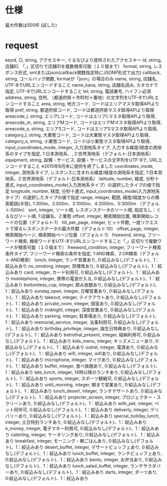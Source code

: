 
# 仕様
最大件数は500件 (試した)


# request
keyid, ○, string, アクセスキー, ぐるなびより提供されたアクセスキー
id, string, 店舗ID, 「,」区切りで店舗IDを複数検索可能（１０個まで）
format, string, レスポンス形式, xmlまたはjson(callback関数指定時にJSONP形式で出力)
callback, string, コールバック関数, formatが「json」の場合のみ
name, string, 店舗名, UTF-8でURLエンコードすること
name_kana, string, 店舗名読み, カタカナで指定,
UTF-8でURLエンコードすること
tel, string, 電話番号, ハイフン必須
address, string, 住所, （都道府県＋市町村＋番地）の文字列をUTF-8でURLエンコードすること
area, string, 地方コード, コードはエリアマスタ取得APIより取得
pref, string, 都道府県コード, コードは都道府県マスタ取得APIより取得
areacode_l, string, エリアLコード, コードはエリアLマスタ取得APIより取得,
areacode_m, string, エリアMコード, コードはエリアMマスタ取得APIより取得,
areacode_s, string, エリアSコード, コードはエリアSマスタ取得APIより取得,
category_l, string, 大業態コード, コードは大業態マスタ取得APIより取得,
category_s, string, 小業態コード, コードは小業態マスタ取得APIより取得,
input_coordinates_mode, integer, 入力測地系タイプ, 入力する緯度/経度の測地系のタイプを指定,
1:日本測地系、,
2:世界測地系（デフォルト:日本測地系）
equipment, string, 設備・サービス, 設備・サービスの文字列をUTF-8で,
URLエンコードすること
※2015年8月末に提供を終了しました
coordinates_mode, integer, 測地系タイプ, レスポンスに含まれる緯度/経度の測地系を指定,
1:日本測地系、2:世界測地系（デフォルト:日本測地系）
latitude, number, 緯度, 分秒十進式,
input_coordinates_mode(入力測地系タイプ）の選択したタイプの値で指定
longitude, number, 経度, 分秒十進式,
input_coordinates_mode(入力測地系タイプ）の選択したタイプの値で指定
range, integer, 範囲, 緯度/経度からの検索範囲(半径),
1:300m、2:500m、3:1000m、4:2000m、5:3000m
（デフォルト:500m）
sort, integer, ソート順, レスポンスデータのソート順,
指定なし：ぐるなびソート順,
1:店舗名、2:業態
offset, integer, 検索開始位置, 検索開始レコードの位置（デフォルト:1）
hit_per_page, integer, ヒット件数, 一度リクエストで得るレスポンスデータの最大件数（デフォルト:10）
offset_page, integer, 検索開始ページ, 検索開始ページ位置（デフォルト:1）
freeword, string, フリーワード検索, 検索ワードをUTF-8でURLエンコードすること「,」区切りで複数ワードが検索可能（１０個まで）
freeword_condition, integer, フリーワード検索条件タイプ, フリーワード検索の条件を指定,
1:AND検索、2:OR検索（デフォルト:AND検索）
lunch, integer, ランチ営業あり, 0:絞込みなし(デフォルト)、1：絞込みあり
no_smoking, integer, 禁煙席あり, 0:絞込みなし(デフォルト)、1：絞込みあり
card, integer, カード利用可, 0:絞込みなし(デフォルト)、1：絞込みあり
mobilephone, integer, 携帯の電波が入る, 0:絞込みなし(デフォルト)、1：絞込みあり
bottomless_cup, integer, 飲み放題あり, 0:絞込みなし(デフォルト)、1：絞込みあり
sunday_open, integer, 日曜営業あり, 0:絞込みなし(デフォルト)、1：絞込みあり
takeout, integer, テイクアウトあり, 0:絞込みなし(デフォルト)、1：絞込みあり
private_room, integer, 個室あり, 0:絞込みなし(デフォルト)、1：絞込みあり
midnight, integer, 深夜営業あり, 0:絞込みなし(デフォルト)、1：絞込みあり
parking, integer, 駐車場あり, 0:絞込みなし(デフォルト)、1：絞込みあり
memorial_service, integer, 法事利用可, 0:絞込みなし(デフォルト)、1：絞込みあり
birthday_privilege, integer, 誕生日特典あり, 0:絞込みなし(デフォルト)、1：絞込みあり
betrothal_present, integer, 結納利用可, 0:絞込みなし(デフォルト)、1：絞込みあり
kids_menu, integer, キッズメニューあり, 0:絞込みなし(デフォルト)、1：絞込みあり
outret, integer, 電源あり, 0:絞込みなし(デフォルト)、1：絞込みあり
wifi, integer, wifiあり, 0:絞込みなし(デフォルト)、1：絞込みあり
microphone, integer, マイクあり, 0:絞込みなし(デフォルト)、1：絞込みあり
buffet, integer, 食べ放題あり, 0:絞込みなし(デフォルト)、1：絞込みあり
late_lunch, integer, 14時以降のランチあり, 0:絞込みなし(デフォルト)、1：絞込みあり
sports, integer, スポーツ観戦可, 0:絞込みなし(デフォルト)、1：絞込みあり
until_morning, integer, 朝まで営業あり, 0:絞込みなし(デフォルト)、1：絞込みあり
lunch_desert, integer, ランチデザートあり, 0:絞込みなし(デフォルト)、1：絞込みあり
projecter_screen, integer, プロジェクター・スクリーンあり, 0:絞込みなし(デフォルト)、1：絞込みあり
with_pet, integer, ペット同伴可, 0:絞込みなし(デフォルト)、1：絞込みあり
deliverly, integer, デリバリーあり, 0:絞込みなし(デフォルト)、1：絞込みあり
special_holiday_lunch, integer, 土日特別ランチあり, 0:絞込みなし(デフォルト)、1：絞込みあり
e_money, integer, 電子マネー利用可, 0:絞込みなし(デフォルト)、1：絞込みあり
caterling, integer, ケータリングあり, 0:絞込みなし(デフォルト)、1：絞込みあり
breakfast, integer, モーニング・朝ごはんあり, 0:絞込みなし(デフォルト)、1：絞込みあり
desert_buffet, integer, デザートビュッフェあり, 0:絞込みなし(デフォルト)、1：絞込みあり
lunch_buffet, integer, ランチビュッフェあり, 0:絞込みなし(デフォルト)、1：絞込みあり
bento, integer, お弁当あり, 0:絞込みなし(デフォルト)、1：絞込みあり
lunch_salad_buffet, integer, ランチサラダバーあり, 0:絞込みなし(デフォルト)、1：絞込みあり
darts, integer, ダーツあり, 0:絞込みなし(デフォルト)、1：絞込みあり


